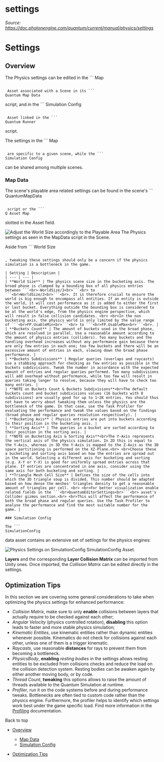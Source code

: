 # settings

_Source: https://doc.photonengine.com/quantum/current/manual/physics/settings_

# Settings

## Overview

The Physics settings can be edited in the ```
Map
```

 Asset associated with a Scene in its ```
Quantum Map Data
```

script, and in the ```
Simulation Config
```

 Asset linked in the ```
Quantum Runner
```

script.

The settings in the ```
Map
```

 are specific to a given scene, while the ```
Simulation Config
```

can be shared among multiple scenes.

### Map Data

The scene's playable area related settings can be found in the scene's ```
QuantumMapData
```

 script or the ```
Q Asset Map
```

slotted in the Asset field.

![Adjust the World Size accordingly to the Playable Area](/docs/img/quantum/v3/manual/physics/physics-settings-mapdata.png)
The Physics settings as seen in the MapData script in the Scene.


Aside from ```
World Size
```

, tweaking these settings should only be a concern if the physics simulation is a bottleneck in the game.

| Setting | Description |
| --- | --- |
| **World Size** | The physics scene size in the bucketing axis. The broad phase is clamped by a bounding box of all physics entries between ```<br>-WorldSize/2<br>```<br> to ```<br>WorldSize/2<br>```<br>. It is therefore crucial to ensure the world is big enough to encompass all entities. If an entity is outside the world, it will cost performance as it is added to either the first or last bucket. Everything outside the bounding box is considered to be at the world's edge, from the physics engine perspective, which will result in false collision candidates. <br> <br>In the non bucketing axis, the physics world is only limited by the value range of ```<br>FP.UsableMin<br>```<br> to ```<br>FP.UsableMax<br>```<br>. |
| **Buckets Count** | The amount of buckets used in the broad phase, which are resolved in parallel. Use a reasonable amount according to the amount of physics entries (colliders). Too many buckets and the handling overhead increases without any performance gain because there are only few entries in each one; too few buckets and there will be an excessive amount of entries in each, slowing down the broad phase performance. |
| **Buckets Subdivisions** | Regular queries (overlaps and raycasts) use a stabbing approach for checking as few entries as possible in the buckets subdivisions. Tweak the number in accordance with the expected amount of entries and regular queries performed. Too many subdivisions will add overhead without performance, while too few will result in queries taking longer to resolve, because they will have to check too many entries. |
| **NOTE on Buckets Count & Buckets Subdivisions**<br>The default buckets count and bucket subdivisions values (16 buckets with 8 subdivisions) are usually good for up to 1~2K entries. You should thus not have to worry about tweaking them unless the physics are the bottleneck of the game. In that case, use the Task Profiler for evaluating the performance and tweak the values based on the findings (broad phase and regular queries resolution respectively). |
| **Bucketing Axis** | Physics entries are put into buckets according to their position in the bucketing axis. |
| **Sorting Axis** | The queries in a bucket are sorted according to their position in the sorting axis. |
| **NOTE on Bucketing Axis & Sorting Axis**<br>The Y-Axis represents the vertical axis of the physics simulation. In 2D this is equal to the Y-Axis, whereas in 3D the Y-Axis is mapped to the Z-Axis as the 3D space partitioning is performed on the XZ-Plane.<br> <br>Choose these a bucketing and sorting axis based on how the entries are spread out in the world. Selecting a different axis for bucketing and sorting (e.g. X-Y or Y-X) is good for uniformly spread entries across that plane. If entries are concentrated in one axis, consider using the same axis for both bucketing and sorting. |
| **Triangle Mesh Cell Size** | Defines the size of the cells into which the 3D triangle soup is divided. This number should be adapted based on how dense the meshes' triangles density to get a reasonable amount of triangles per cell. <br> <br>For better visualization enable related fields in the ```<br>QuantumEditorSettings<br>```<br> asset's Collider gizmos section.<br> <br>This will affect the performance of both the broad phase and regular queries. Use the Task Profiler to analyse the performance and find the most suitable number for the game. |

### Simulation Config

The ```
SimulationConfig
```

data asset contains an extensive set of settings for the physics engines:

![Physics Settings on SimulationConfig](/docs/img/quantum/v3/manual/physics/physics-settings-simulationconfig.png)
SimulationConfig Asset.


**Layers** and the corresponding **Layer Collision Matrix** can be imported from Unity ones. Once imported, the _Collision Matrix_ can be edited directly in the settings.

## Optimization Tips

In this section we are covering some general considerations to take when optimizing the physics settings for enhanced performance:

- _Collision Matrix_, make sure to only **enable** collisions between layers that actually require to be checked against each other;
- _Angular Velocity_ (physics controlled rotation), **disabling** this option leads to faster and more stable physics simulation;
- _Kinematic Entities_, use kinematic entities rather than dynamic entities whenever possible. Kinematics do not check for collisions against each other, unless one of them is a trigger kinematic.
- _Raycasts_, use reasonable **distances** for rays to prevent them from becoming a bottleneck.
- _PhysicsBody_, **enabling** _resting bodies_ in the settings allows resting entities to be excluded from collisions checks and reduce the load on the collision detection system. Resting bodies can be awaken again by either another moving body, or by code.
- _Thread Count_, **tweaking** this options allows to raise the amount of threads available to the Quantum Simulation at runtime.
- _Profiler_, run it on the code systems before and during performance tweaks. Bottlenecks are often tied to custom code rather than the physics engine. Furthermore, the profiler helps to identify which settings work best under the game specific load. Find more information in the [Profiling](/quantum/current/manual/profiling) documentation.

Back to top

- [Overview](#overview)

  - [Map Data](#map-data)
  - [Simulation Config](#simulation-config)

- [Optimization Tips](#optimization-tips)